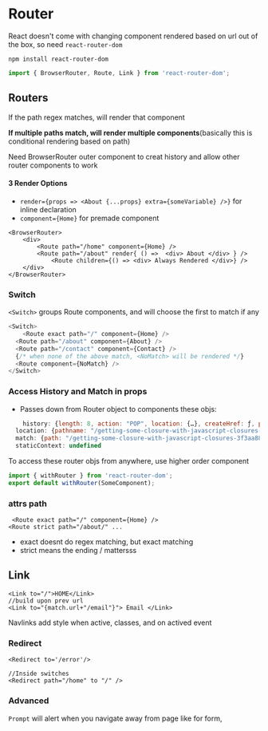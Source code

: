 #  Router

React doesn't come with changing component rendered based on url out of the box, so need `react-router-dom`

`npm install react-router-dom`

```js
import { BrowserRouter, Route, Link } from 'react-router-dom';
```

## Routers

If the path regex matches, will render that component

**If multiple paths match, will render multiple components**(basically this is conditional rendering based on path)

Need BrowserRouter outer component to creat history and allow other router components to work

#### 3 Render Options

- `render={props => <About {...props} extra={someVariable} />}` for inline declaration
- `component={Home}` for premade component

```react
<BrowserRouter>
	<div>
    	<Route path="/home" component={Home} />
        <Route path="/about" render{ () =>  <div> About </div> } />
            <Route children={() => <div> Always Rendered </div>} /> 
    </div>
</BrowserRouter>
```

### Switch

`<Switch>`  groups Route components, and will choose the first to match if any

```js
<Switch>
	<Route exact path="/" component={Home} />
  <Route path="/about" component={About} />
  <Route path="/contact" component={Contact} />
  {/* when none of the above match, <NoMatch> will be rendered */}
  <Route component={NoMatch} />
</Switch>
```

### Access History and Match in props

- Passes down from Router object to components these objs:

```js
	history: {length: 8, action: "POP", location: {…}, createHref: ƒ, push: ƒ, …}
  location: {pathname: "/getting-some-closure-with-javascript-closures-3f3aa88ecf8c", search: "", hash: "", state: undefined, key: "pmanoj"}
  match: {path: "/getting-some-closure-with-javascript-closures-3f3aa88ecf8c", url: "/getting-some-closure-with-javascript-closures-3f3aa88ecf8c", isExact: true, params: {…}}
  staticContext: undefined
```

To access these router objs from anywhere, use higher order component

```js
import { withRouter } from 'react-router-dom';
export default withRouter(SomeComponent);
```

### attrs path

```react
 <Route exact path="/" component={Home} />
<Route strict path="/about/" ...
```

- exact doesnt do regex matching, but exact matching
- strict means the ending / mattersss 

## Link

```react
<Link to="/">HOME</Link>
//build upon prev url
<Link to="{match.url+"/email"}"> Email </Link>
```

Navlinks add style when active, classes, and on actived event

### Redirect

```react
<Redirect to='/error'/>

//Inside switches
<Redirect path="/home" to "/" />
```

### Advanced

`Prompt` will alert when you navigate away from page like for form, 